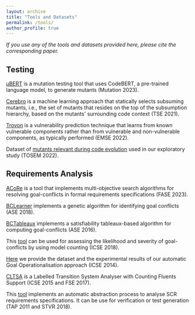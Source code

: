 ```yaml
---
layout: archive
title: "Tools and Datasets"
permalink: /tools/
author_profile: true
---
```


*If you use any of the tools and datasets provided here, please cite the corresponding paper.*

## Testing

[μBERT](https://github.com/rdegiovanni/mBERT) is a mutation testing tool that uses CodeBERT, a pre-trained language model, to generate mutants (Mutation 2023). 

[Cerebro](https://github.com/garghub/Cerebro) is a machine learning approach that statically selects subsuming mutants, i.e., the set of mutants that resides on the top of the subsumption hierarchy, based on the mutants' surrounding code context (TSE 2021). 

[Trovon](https://github.com/garghub/TROVON) is a vulnerability prediction technique that learns from known vulnerable components rather than from vulnerable and non-vulnerable components, as typically performed (EMSE 2022). 

Dataset of [mutants relevant during code evolution](https://mutationtesting-user.github.io/evolve-mutation.github.io/) used in our exploratory study (TOSEM 2022).

## Requirements Analysis

[ACoRe](https://sites.google.com/view/acore-2022) is a tool that implements multi-objective search algorithms for resolving goal-conflicts in formal requirements specifications (FASE 2023). 

[BCLearner](http://dc.exa.unrc.edu.ar/staff/rdegiovanni/ASE2018.html) implements a genetic algorithm for identifying goal conflicts (ASE 2018).

[BCTableaux](https://dc.exa.unrc.edu.ar/staff/rdegiovanni/ase2016.html) implements a satisfiability tableaux-based algorithm for computing goal-conflicts (ASE 2016). 

This [tool](http://dc.exa.unrc.edu.ar/staff/rdegiovanni/ICSE2018.html) can be used for assessing the likelihood and severity of goal-conflicts by using model counting (ICSE 2018).

[Here](https://dc.exa.unrc.edu.ar/staff/rdegiovanni/case-studies/ICSE2014.zip) we provide the dataset and the experimental results of our automatic Goal Operationalisation approach (ICSE 2014).

[CLTSA](http://dc.exa.unrc.edu.ar/tools/cltsa) is a Labelled Transition System Analyser with Counting Fluents Support (ICSE 2015 and FSE 2017).

This [tool](https://dc.exa.unrc.edu.ar/staff/rdegiovanni/case-studies/SCR_Analysis.zip) implements an automatic abstraction process to analyse SCR requirements specifications. It can be use for verification or test generation (TAP 2011 and STVR 2018).





